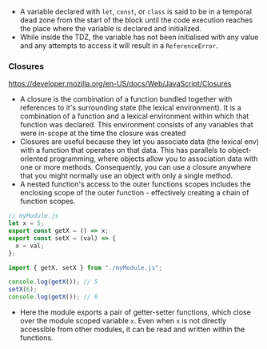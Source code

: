 
- A variable declared with `let`, `const`, or `class` is said to be in a temporal dead zone from the start of the block until the code execution reaches the place where the variable is declared and initialized.
- While inside the TDZ, the variable has not been initialised with any value and any attempts to access it will result in a `ReferenceError`.


### Closures

https://developer.mozilla.org/en-US/docs/Web/JavaScript/Closures

- A closure is the combination of a function bundled together with references to it's surrounding state (the lexical environment). It is a combination of a function and a lexical environment within which that function was declared. This environment consists of any variables that were in-scope at the time the closure was created
- Closures are useful because they let you associate data (the lexical env) with a function that operates on that data. This has parallels to object-oriented programming, where objects allow you to association data with one or more methods. Consequently, you can use a closure anywhere that you might normally use an object with only a single method.
- A nested function's access to the outer functions scopes includes the enclosing scope of the outer function - effectively creating a chain of function scopes.

```js
// myModule.js
let x = 5;
export const getX = () => x;
export const setX = (val) => {
  x = val;
};
```

```js
import { getX, setX } from "./myModule.js";

console.log(getX()); // 5
setX(6);
console.log(getX()); // 6
```

- Here the module exports a pair of getter-setter functions, which close over the module scoped variable `x`. Even when `x` is not directly accessible from other modules, it can be read and written within the functions.